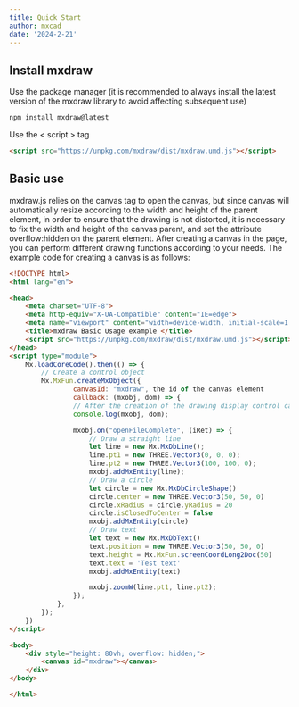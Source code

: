 ```yaml
---
title: Quick Start
author: mxcad
date: '2024-2-21'
---
```


## Install mxdraw

Use the package manager (it is recommended to always install the latest version of the mxdraw library to avoid affecting subsequent use)
```sh
npm install mxdraw@latest
```

Use the < script > tag
```html
<script src="https://unpkg.com/mxdraw/dist/mxdraw.umd.js"></script>
```

## Basic use
mxdraw.js relies on the canvas tag to open the canvas, but since canvas will automatically resize according to the width and height of the parent element, in order to ensure that the drawing is not distorted, it is necessary to fix the width and height of the canvas parent, and set the attribute overflow:hidden on the parent element. After creating a canvas in the page, you can perform different drawing functions according to your needs. The example code for creating a canvas is as follows:
```html
<!DOCTYPE html>
<html lang="en">

<head>
    <meta charset="UTF-8">
    <meta http-equiv="X-UA-Compatible" content="IE=edge">
    <meta name="viewport" content="width=device-width, initial-scale=1.0">
    <title>mxdraw Basic Usage example </title>
    <script src="https://unpkg.com/mxdraw/dist/mxdraw.umd.js"></script>
</head>
<script type="module">
    Mx.loadCoreCode().then(() => {
        // Create a control object
        Mx.MxFun.createMxObject({
                canvasId: "mxdraw", the id of the canvas element
                callback: (mxobj, dom) => {
                // After the creation of the drawing display control callback function callback parameters mxDraw and dom
                console.log(mxobj, dom);

                mxobj.on("openFileComplete", (iRet) => {
                    // Draw a straight line
                    let line = new Mx.MxDbLine();
                    line.pt1 = new THREE.Vector3(0, 0, 0);
                    line.pt2 = new THREE.Vector3(100, 100, 0);
                    mxobj.addMxEntity(line);
                    // Draw a circle
                    let circle = new Mx.MxDbCircleShape()
                    circle.center = new THREE.Vector3(50, 50, 0)
                    circle.xRadius = circle.yRadius = 20
                    circle.isClosedToCenter = false
                    mxobj.addMxEntity(circle)
                    // Draw text
                    let text = new Mx.MxDbText()
                    text.position = new THREE.Vector3(50, 50, 0)
                    text.height = Mx.MxFun.screenCoordLong2Doc(50)
                    text.text = 'Test text'
                    mxobj.addMxEntity(text)

                    mxobj.zoomW(line.pt1, line.pt2);
                });
            },
        });
    })
</script>

<body>
    <div style="height: 80vh; overflow: hidden;">
        <canvas id="mxdraw"></canvas>
    </div>
</body>

</html>
```
  
